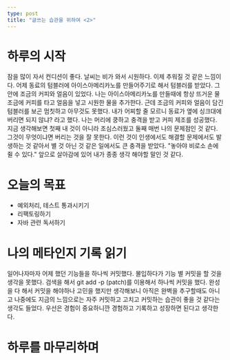 ```yaml
---
type: post
title: "글쓰는 습관을 위하여 <2>"
---
```


# 하루의 시작
  잠을 많이 자서 컨디션이 좋다. 
  날씨는 비가 와서 시원하다. 
  이제 추워질 것 같은 느낌이다.
  어제 동료의 텀블러에 아이스아메리카노를 만들어주기로 해서 텀블러를 받았다.
  그 안에 조금의 커피와 얼음이 있었다.
  나는 아이스아메리카노를 만들때에 항상 뜨거운 물 조금에 커피를 타고 얼음을 넣고 시원한 물을 추가한다.
  근데 조금의 커피와 얼음이 담긴 텀블러를 보곤 멈칫하고 아무것도 못했다.
  내가 어찌할 줄 모르니 동료가 옆에 싱크대에 버리면 되지 않냐? 라고 했다.
  나는 머리에 쿵하고 충격을 받고 커피 제조를 성공했다.
  지금 생각해보면 첫째 내 것이 아니라 조심스러웠고 둘째 매번 나의 문제점인 것 같다.
  그것이 무엇이냐면 버리는 것을 잘 못한다.
  이런 것이 인생에서도 해결할 문제에서도 발생하는 것 같아서 별 것 아닌 것 같은 일에서도 큰 충격을 받았다.
  "놓아야 비로소 손에 쥘 수 있다." 앞으로 살아감에 있어 내가 종종 생각 해야할 말인 것 같다.
  
# 오늘의 목표 
  - 예외처리, 테스트 통과시키기
  - 리팩토링하기
  - 자바 관련 독서하기
    
# 나의 메타인지 기록 읽기
  일어나자마자 어제 했던 기능들을 하나씩 커밋했다.
  몰입하다가 기능 별 커밋을 할 것을 생각을 못했다.
  검색을 해서 git add -p (patch)를 이용해서 하나씩 커밋을 했다.
  완성을 다 해서 커밋을 해야하나 고민을 했지만 생각해보니 아직은 완벽을 추구할때도 아니고 나중에도 지금의 느낌으로는 자주 커밋하고 고치고 커밋하는 습관이 좋을 것 같다는 생각도 들었다.
  우선은 경험이 중요하니깐 경험하고 기록하고 성장하면 된다고 생각한다.
  
# 하루를 마무리하며
  

